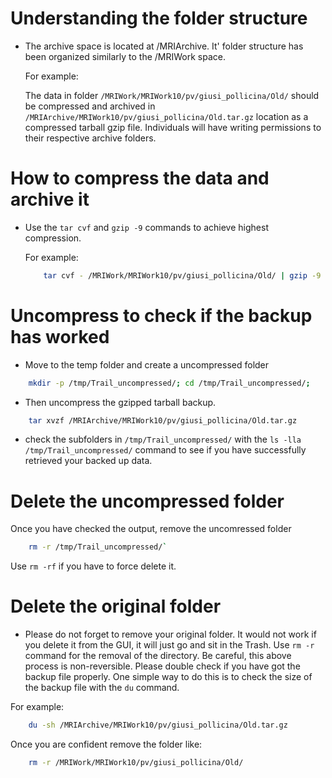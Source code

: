 # Understanding the folder structure

- The archive space is located at /MRIArchive. It' folder structure has been organized similarly to the /MRIWork space.

  For example:

  The data in folder ```/MRIWork/MRIWork10/pv/giusi_pollicina/Old/``` should be compressed and archived in ```/MRIArchive/MRIWork10/pv/giusi_pollicina/Old.tar.gz``` location as a compressed tarball gzip file. Individuals will have writing permissions to their respective archive folders.



# How to compress the data and archive it

- Use the ```tar cvf``` and ```gzip -9``` commands to achieve highest compression. 

  For example:

  ```bash
      tar cvf - /MRIWork/MRIWork10/pv/giusi_pollicina/Old/ | gzip -9 -> /MRIArchive/MRIWork10/pv/giusi_pollicina/Old.tar.gz
  ```

# Uncompress to check if the backup has worked 

- Move to the temp folder and create a uncompressed folder

```bash
    mkdir -p /tmp/Trail_uncompressed/; cd /tmp/Trail_uncompressed/; 
```
- Then uncompress the gzipped tarball backup.

```bash
    tar xvzf /MRIArchive/MRIWork10/pv/giusi_pollicina/Old.tar.gz
```

- check the subfolders in ```/tmp/Trail_uncompressed/``` with the ```ls -lla /tmp/Trail_uncompressed/``` command to see if you have successfully retrieved your backed up data.


# Delete the uncompressed folder

Once you have checked the output, remove the uncomressed folder

```bash
    rm -r /tmp/Trail_uncompressed/`
```
Use ```rm -rf``` if you have to force delete it.

# Delete the original folder

- Please do not forget to remove your original folder. It would not work if you delete it from the GUI, it will just go and sit in the Trash. Use ```rm -r``` command for the removal of the directory. Be careful, this above process is non-reversible. Please double check if you have got the backup file properly. One simple way to do this is to check the size of the backup file with the `du` command. 

For example:

```bash
    du -sh /MRIArchive/MRIWork10/pv/giusi_pollicina/Old.tar.gz

```

Once you are confident remove the folder like:

```bash
    rm -r /MRIWork/MRIWork10/pv/giusi_pollicina/Old/
```

```



